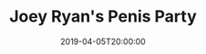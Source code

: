 ---
title: Joey Ryan's Penis Party
location: Hilton Midtown, New York, NY
date: 2019-04-05T20:00:00
cagematch: https://www.cagematch.net/?id=1&nr=213445
---